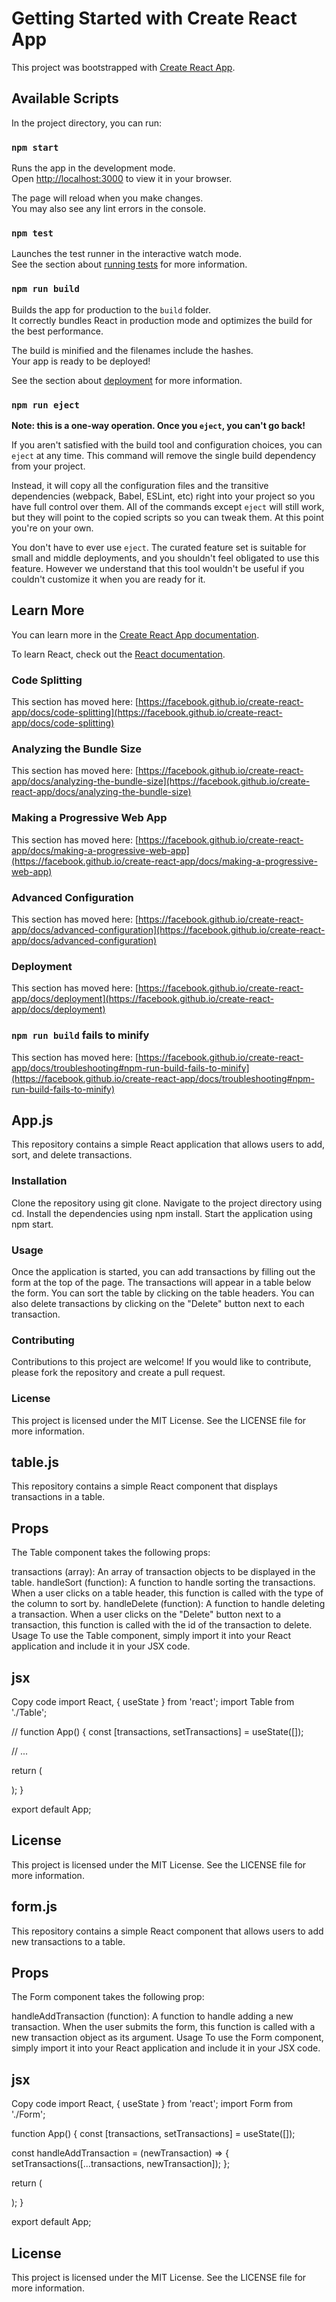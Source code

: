 # Getting Started with Create React App

This project was bootstrapped with [Create React App](https://github.com/facebook/create-react-app).

## Available Scripts

In the project directory, you can run:

### `npm start`

Runs the app in the development mode.\
Open [http://localhost:3000](http://localhost:3000) to view it in your browser.

The page will reload when you make changes.\
You may also see any lint errors in the console.

### `npm test`

Launches the test runner in the interactive watch mode.\
See the section about [running tests](https://facebook.github.io/create-react-app/docs/running-tests) for more information.

### `npm run build`

Builds the app for production to the `build` folder.\
It correctly bundles React in production mode and optimizes the build for the best performance.

The build is minified and the filenames include the hashes.\
Your app is ready to be deployed!

See the section about [deployment](https://facebook.github.io/create-react-app/docs/deployment) for more information.

### `npm run eject`

**Note: this is a one-way operation. Once you `eject`, you can't go back!**

If you aren't satisfied with the build tool and configuration choices, you can `eject` at any time. This command will remove the single build dependency from your project.

Instead, it will copy all the configuration files and the transitive dependencies (webpack, Babel, ESLint, etc) right into your project so you have full control over them. All of the commands except `eject` will still work, but they will point to the copied scripts so you can tweak them. At this point you're on your own.

You don't have to ever use `eject`. The curated feature set is suitable for small and middle deployments, and you shouldn't feel obligated to use this feature. However we understand that this tool wouldn't be useful if you couldn't customize it when you are ready for it.

## Learn More

You can learn more in the [Create React App documentation](https://facebook.github.io/create-react-app/docs/getting-started).

To learn React, check out the [React documentation](https://reactjs.org/).

### Code Splitting

This section has moved here: [https://facebook.github.io/create-react-app/docs/code-splitting](https://facebook.github.io/create-react-app/docs/code-splitting)

### Analyzing the Bundle Size

This section has moved here: [https://facebook.github.io/create-react-app/docs/analyzing-the-bundle-size](https://facebook.github.io/create-react-app/docs/analyzing-the-bundle-size)

### Making a Progressive Web App

This section has moved here: [https://facebook.github.io/create-react-app/docs/making-a-progressive-web-app](https://facebook.github.io/create-react-app/docs/making-a-progressive-web-app)

### Advanced Configuration

This section has moved here: [https://facebook.github.io/create-react-app/docs/advanced-configuration](https://facebook.github.io/create-react-app/docs/advanced-configuration)

### Deployment

This section has moved here: [https://facebook.github.io/create-react-app/docs/deployment](https://facebook.github.io/create-react-app/docs/deployment)

### `npm run build` fails to minify

This section has moved here: [https://facebook.github.io/create-react-app/docs/troubleshooting#npm-run-build-fails-to-minify](https://facebook.github.io/create-react-app/docs/troubleshooting#npm-run-build-fails-to-minify)

 ## App.js
This repository contains a simple React application that allows users to add, sort, and delete transactions.

### Installation
Clone the repository using git clone.
Navigate to the project directory using cd.
Install the dependencies using npm install.
Start the application using npm start.
### Usage
Once the application is started, you can add transactions by filling out the form at the top of the page. The transactions will appear in a table below the form. You can sort the table by clicking on the table headers. You can also delete transactions by clicking on the "Delete" button next to each transaction.

### Contributing
Contributions to this project are welcome! If you would like to contribute, please fork the repository and create a pull request.

### License
This project is licensed under the MIT License. See the LICENSE file for more information.
## table.js
This repository contains a simple React component that displays transactions in a table.

## Props
The Table component takes the following props:

transactions (array): An array of transaction objects to be displayed in the table.
handleSort (function): A function to handle sorting the transactions. When a user clicks on a table header, this function is called with the type of the column to sort by.
handleDelete (function): A function to handle deleting a transaction. When a user clicks on the "Delete" button next to a transaction, this function is called with the id of the transaction to delete.
Usage
To use the Table component, simply import it into your React application and include it in your JSX code.

## jsx
Copy code
import React, { useState } from 'react';
import Table from './Table';

//  function App() {
  const [transactions, setTransactions] = useState([]);

  // ...

  return (
    <div>
      <Table
        transactions={transactions}
        handleSort={handleSort}
        handleDelete={handleDelete}
      />
    </div>
  );
}

export default App;
## License
This project is licensed under the MIT License. See the LICENSE file for more information.

## form.js
This repository contains a simple React component that allows users to add new transactions to a table.

## Props
The Form component takes the following prop:

handleAddTransaction (function): A function to handle adding a new transaction. When the user submits the form, this function is called with a new transaction object as its argument.
Usage
To use the Form component, simply import it into your React application and include it in your JSX code.

## jsx
Copy code
import React, { useState } from 'react';
import Form from './Form';

function App() {
  const [transactions, setTransactions] = useState([]);

  const handleAddTransaction = (newTransaction) => {
    setTransactions([...transactions, newTransaction]);
  };

  return (
    <div>
      <Form handleAddTransaction={handleAddTransaction} />
    </div>
  );
}

export default App;
## License
This project is licensed under the MIT License. See the LICENSE file for more information.






